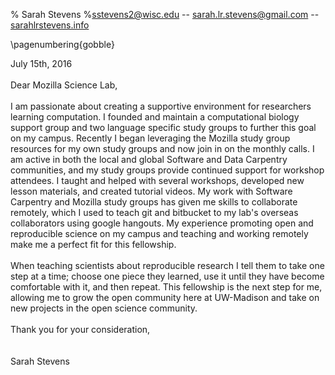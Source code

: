 % Sarah Stevens
%sstevens2@wisc.edu -- sarah.lr.stevens@gmail.com -- [sarahlrstevens.info](sarahlrstevens.info)

\pagenumbering{gobble}

July 15th, 2016  
\
Dear Mozilla Science Lab,  
\
I am passionate about creating a supportive environment for researchers learning computation.
I founded and maintain a computational biology support group and two language specific study groups to further this goal on my campus.
Recently I began leveraging the Mozilla study group resources for my own study groups and now join in on the monthly calls.
I am active in both the local and global Software and Data Carpentry communities, and my study groups provide continued support for workshop attendees.
I taught and helped with several workshops, developed new lesson materials, and created tutorial videos.
My work with Software Carpentry and Mozilla study groups has given me skills to collaborate remotely, which I used to teach git and bitbucket to my lab's overseas collaborators using google hangouts.
My experience promoting open and reproducible science on my campus and teaching and working remotely make me a perfect fit for this fellowship.  
\
When teaching scientists about reproducible research I tell them to take one step at a time; choose one piece they learned, use it until they have become comfortable with it, and then repeat.
This fellowship is the next step for me, allowing me to grow the open community here at UW-Madison and take on new projects in the open science community.  
\
Thank you for your consideration,  
\
\
Sarah Stevens

